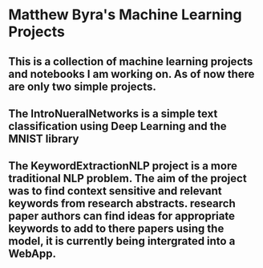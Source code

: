 # Matthew Byra's Machine Learning Projects
## This is a collection of machine learning projects and notebooks I am working on. As of now there are only two simple projects.
## The IntroNueralNetworks is a simple text classification using Deep Learning and the MNIST library
## The KeywordExtractionNLP project is a more traditional NLP problem. The aim of the project was to find context sensitive and relevant keywords from research abstracts. research paper authors can find ideas for appropriate keywords to add to there papers using the model, it is currently being intergrated into a WebApp.
